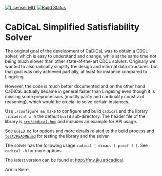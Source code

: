 [![License: MIT](https://img.shields.io/badge/License-MIT-yellow.svg)](https://opensource.org/licenses/MIT)
[![Build Status](https://travis-ci.com/arminbiere/cadical.svg?branch=master)](https://travis-ci.com/arminbiere/cadical)


CaDiCaL Simplified Satisfiability Solver
===============================================================================

The original goal of the development of CaDiCaL was to obtain a CDCL solver,
which is easy to understand and change, while at the same time not being
much slower than other state-of-the-art CDCL solvers.  Originally we wanted
to also radically simplify the design and internal data structures, but that
goal was only achieved partially, at least for instance compared to
Lingeling.

However, the code is much better documented and on the other hand CaDiCaL
actually became in general faster than Lingeling even though it is missing
some preprocessors (mostly parity and cardinality constraint reasoning),
which would be crucial to solve certain instances.

Use `./configure && make` to configure and build `cadical` and the library
`libcadical.a` in the default `build` sub-directory.  The header file of
the library is [`src/cadical.hpp`](src/cadical.hpp) and includes an example
for API usage.
  
See [`BUILD.md`](BUILD.md) for options and more details related to the build
process and [`test/README.md`](test/README.md) for testing the library and
the solver.

The solver has the following usage `cadical [ dimacs [ proof ] ]`.
See `cadical -h` for more options.

The latest version can be found at <http://fmv.jku.at/cadical>.

Armin Biere
